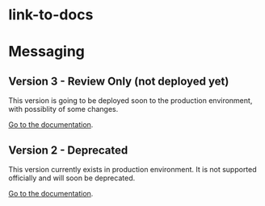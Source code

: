 # link-to-docs

# Messaging

## Version 3 - Review Only (not deployed yet)
This version is going to be deployed soon to the production environment, with possiblity of some changes.

[Go to the documentation](http://ec2-54-175-164-201.compute-1.amazonaws.com:4180/v3/consumer-interation-index.html).

## Version 2 - Deprecated
This version currently exists in production environment. It is not supported officially and will soon be deprecated.

[Go to the documentation](http://ec2-54-175-164-201.compute-1.amazonaws.com:4180/consumer-interation-index.html).

